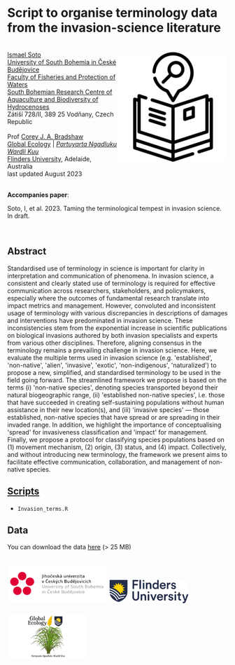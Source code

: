 # Script to organise terminology data from the invasion-science literature

<img align="right" src="www/terminology.png" width="250" style="margin-top: 20px">

<br>
<a href="https://www.researchgate.net/profile/Ismael-Soto-4">Ismael Soto</a><br>
<a href="https://www.jcu.cz/en/">University of South Bohemia in České Budějovice</a><br>
<a href="https://www.frov.jcu.cz/en/">Faculty of Fisheries and Protection of Waters</a><br>
<a href="http://web.frov.jcu.cz/en/cenakva">South Bohemian Research Centre of Aquaculture and Biodiversity of Hydrocenoses</a><br>
Zátiší 728/II, 389 25 Vodňany, Czech Republic 
<br>
<br>
Prof <a href="https://globalecologyflinders.com/people/#DIRECTOR">Corey J. A. Bradshaw</a> <br>
<a href="http://globalecologyflinders.com" target="_blank">Global Ecology</a> | <em><a href="https://globalecologyflinders.com/partuyarta-ngadluku-wardli-kuu/" target="_blank">Partuyarta Ngadluku Wardli Kuu</a></em><br>
<a href="http://flinders.edu.au" target="_blank">Flinders University</a>, Adelaide, Australia <br>
last updated August 2023 <br>

<br>

<strong>Accompanies paper</strong>:

Soto, I, et al. 2023. Taming the terminological tempest in invasion science. In draft.

<br>

## Abstract
Standardised use of terminology in science is important for clarity in interpretation and communication of phenomena. In invasion science, a consistent and clearly stated use of terminology is required for effective communication across researchers, stakeholders, and policymakers, especially where the outcomes of fundamental research translate into impact metrics and management. However, convoluted and inconsistent usage of terminology with various discrepancies in descriptions of damages and interventions have predominated in invasion science. These inconsistencies stem from the exponential increase in scientific publications on biological invasions authored by both invasion specialists and experts from various other disciplines. Therefore, aligning consensus in the terminology remains a prevailing challenge in invasion science. Here, we evaluate the multiple terms used in invasion science (e.g. 'established', 'non-native', 'alien', 'invasive', 'exotic', 'non-indigenous', 'naturalized') to propose a new, simplified, and standardised terminology to be used in the field going forward. The streamlined framework we propose is based on the terms (i) 'non-native species', denoting species transported beyond their natural biogeographic range, (ii) 'established non-native species', i.e. those that have succeeded in creating self-sustaining populations without human assistance in their new location(s), and (iii) 'invasive species' — those established, non-native species that have spread or are spreading in their invaded range. In addition, we highlight the importance of conceptualising 'spread' for invasiveness classification and 'impact' for management. Finally, we propose a protocol for classifying species populations based on (1) movement mechanism, (2) origin, (3) status, and (4) impact. Collectively, and without introducing new terminology, the framework we present aims to facilitate effective communication, collaboration, and management of non-native species. 

## <a href="https://github.com/IsmaSA/Invasion-science-terminology/tree/main/scripts">Scripts</a>
- <code>Invasion_terms.R</code>

## Data
You can download the data <a href="https://drive.google.com/drive/folders/1SLH6AKOmtt_6KZrx0gS4pTU1BKIn6xo8?usp=drive_link">here</a> (> 25 MB)

<a href="https://www.jcu.cz/en/"><img align="bottom-left" src="www/jcu.cz.logo.png" alt="JCU-CZ logo" width="230" style="margin-top: 20px"></a> <a href="https://www.flinders.edu.au"><img align="bottom-left" src="www/Flinders_University_Logo_Horizontal_RGB_Master.png" alt="Flinders University logo" width="180" style="margin-top: 20px"></a> <a href="https://globalecologyflinders.com"><img align="bottom-left" src="www/GEL Logo Kaurna New Transp-2.png" alt="GEL logo" width="180" style="margin-top: 20px"></a>

